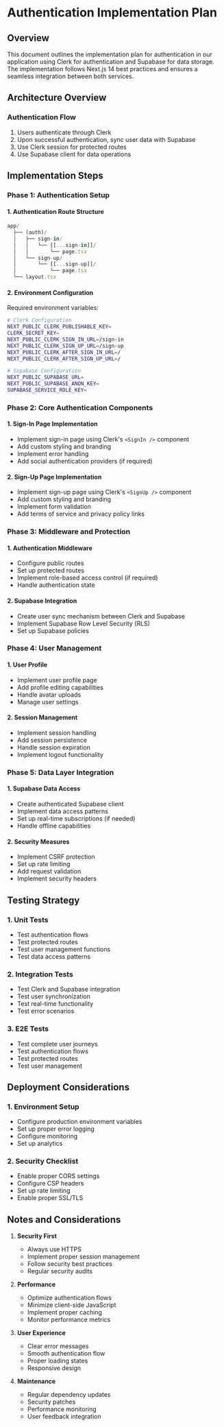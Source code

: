 # Authentication Implementation Plan

## Overview
This document outlines the implementation plan for authentication in our application using Clerk for authentication and Supabase for data storage. The implementation follows Next.js 14 best practices and ensures a seamless integration between both services.

## Architecture Overview

### Authentication Flow
1. Users authenticate through Clerk
2. Upon successful authentication, sync user data with Supabase
3. Use Clerk session for protected routes
4. Use Supabase client for data operations

## Implementation Steps

### Phase 1: Authentication Setup

#### 1. Authentication Route Structure
```typescript
app/
  ├── (auth)/
  │   ├── sign-in/
  │   │   └── [[...sign-in]]/
  │   │       └── page.tsx
  │   └── sign-up/
  │       └── [[...sign-up]]/
  │           └── page.tsx
  └── layout.tsx
```

#### 2. Environment Configuration
Required environment variables:
```bash
# Clerk Configuration
NEXT_PUBLIC_CLERK_PUBLISHABLE_KEY=
CLERK_SECRET_KEY=
NEXT_PUBLIC_CLERK_SIGN_IN_URL=/sign-in
NEXT_PUBLIC_CLERK_SIGN_UP_URL=/sign-up
NEXT_PUBLIC_CLERK_AFTER_SIGN_IN_URL=/
NEXT_PUBLIC_CLERK_AFTER_SIGN_UP_URL=/

# Supabase Configuration
NEXT_PUBLIC_SUPABASE_URL=
NEXT_PUBLIC_SUPABASE_ANON_KEY=
SUPABASE_SERVICE_ROLE_KEY=
```

### Phase 2: Core Authentication Components

#### 1. Sign-In Page Implementation
- Implement sign-in page using Clerk's `<SignIn />` component
- Add custom styling and branding
- Implement error handling
- Add social authentication providers (if required)

#### 2. Sign-Up Page Implementation
- Implement sign-up page using Clerk's `<SignUp />` component
- Add custom styling and branding
- Implement form validation
- Add terms of service and privacy policy links

### Phase 3: Middleware and Protection

#### 1. Authentication Middleware
- Configure public routes
- Set up protected routes
- Implement role-based access control (if required)
- Handle authentication state

#### 2. Supabase Integration
- Create user sync mechanism between Clerk and Supabase
- Implement Supabase Row Level Security (RLS)
- Set up Supabase policies

### Phase 4: User Management

#### 1. User Profile
- Implement user profile page
- Add profile editing capabilities
- Handle avatar uploads
- Manage user settings

#### 2. Session Management
- Implement session handling
- Add session persistence
- Handle session expiration
- Implement logout functionality

### Phase 5: Data Layer Integration

#### 1. Supabase Data Access
- Create authenticated Supabase client
- Implement data access patterns
- Set up real-time subscriptions (if needed)
- Handle offline capabilities

#### 2. Security Measures
- Implement CSRF protection
- Set up rate limiting
- Add request validation
- Implement security headers

## Testing Strategy

### 1. Unit Tests
- Test authentication flows
- Test protected routes
- Test user management functions
- Test data access patterns

### 2. Integration Tests
- Test Clerk and Supabase integration
- Test user synchronization
- Test real-time functionality
- Test error scenarios

### 3. E2E Tests
- Test complete user journeys
- Test authentication flows
- Test protected routes
- Test user management

## Deployment Considerations

### 1. Environment Setup
- Configure production environment variables
- Set up proper error logging
- Configure monitoring
- Set up analytics

### 2. Security Checklist
- Enable proper CORS settings
- Configure CSP headers
- Set up rate limiting
- Enable proper SSL/TLS


## Notes and Considerations

1. **Security First**
   - Always use HTTPS
   - Implement proper session management
   - Follow security best practices
   - Regular security audits

2. **Performance**
   - Optimize authentication flows
   - Minimize client-side JavaScript
   - Implement proper caching
   - Monitor performance metrics

3. **User Experience**
   - Clear error messages
   - Smooth authentication flow
   - Proper loading states
   - Responsive design

4. **Maintenance**
   - Regular dependency updates
   - Security patches
   - Performance monitoring
   - User feedback integration 